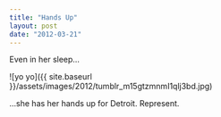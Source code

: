 ```yaml
---
title: "Hands Up"
layout: post
date: "2012-03-21"
---
```


Even in her sleep…

![yo yo]({{ site.baseurl }}/assets/images/2012/tumblr_m15gtzmnmI1qlj3bd.jpg)

…she has her hands up for Detroit. Represent.
